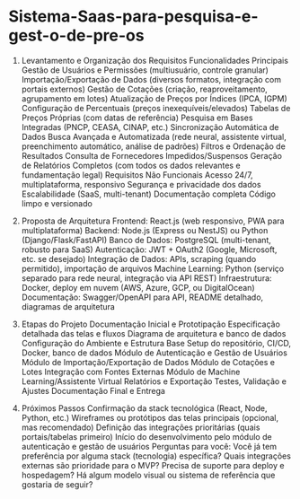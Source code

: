 # Sistema-Saas-para-pesquisa-e-gest-o-de-pre-os

1. Levantamento e Organização dos Requisitos
Funcionalidades Principais
Gestão de Usuários e Permissões (multiusuário, controle granular)
Importação/Exportação de Dados (diversos formatos, integração com portais externos)
Gestão de Cotações (criação, reaproveitamento, agrupamento em lotes)
Atualização de Preços por Índices (IPCA, IGPM)
Configuração de Percentuais (preços inexequíveis/elevados)
Tabelas de Preços Próprias (com datas de referência)
Pesquisa em Bases Integradas (PNCP, CEASA, CINAP, etc.)
Sincronização Automática de Dados
Busca Avançada e Automatizada (rede neural, assistente virtual, preenchimento automático, análise de padrões)
Filtros e Ordenação de Resultados
Consulta de Fornecedores Impedidos/Suspensos
Geração de Relatórios Completos (com todos os dados relevantes e fundamentação legal)
Requisitos Não Funcionais
Acesso 24/7, multiplataforma, responsivo
Segurança e privacidade dos dados
Escalabilidade (SaaS, multi-tenant)
Documentação completa
Código limpo e versionado

2. Proposta de Arquitetura
Frontend: React.js (web responsivo, PWA para multiplataforma)
Backend: Node.js (Express ou NestJS) ou Python (Django/Flask/FastAPI)
Banco de Dados: PostgreSQL (multi-tenant, robusto para SaaS)
Autenticação: JWT + OAuth2 (Google, Microsoft, etc. se desejado)
Integração de Dados: APIs, scraping (quando permitido), importação de arquivos
Machine Learning: Python (serviço separado para rede neural, integração via API REST)
Infraestrutura: Docker, deploy em nuvem (AWS, Azure, GCP, ou DigitalOcean)
Documentação: Swagger/OpenAPI para API, README detalhado, diagramas de arquitetura

3. Etapas do Projeto
Documentação Inicial e Prototipação
Especificação detalhada das telas e fluxos
Diagrama de arquitetura e banco de dados
Configuração do Ambiente e Estrutura Base
Setup do repositório, CI/CD, Docker, banco de dados
Módulo de Autenticação e Gestão de Usuários
Módulo de Importação/Exportação de Dados
Módulo de Cotações e Lotes
Integração com Fontes Externas
Módulo de Machine Learning/Assistente Virtual
Relatórios e Exportação
Testes, Validação e Ajustes
Documentação Final e Entrega

4. Próximos Passos
Confirmação da stack tecnológica (React, Node, Python, etc.)
Wireframes ou protótipos das telas principais (opcional, mas recomendado)
Definição das integrações prioritárias (quais portais/tabelas primeiro)
Início do desenvolvimento pelo módulo de autenticação e gestão de usuários
Perguntas para você:
Você já tem preferência por alguma stack (tecnologia) específica?
Quais integrações externas são prioridade para o MVP?
Precisa de suporte para deploy e hospedagem?
Há algum modelo visual ou sistema de referência que gostaria de seguir?
